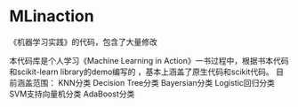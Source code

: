 MLinaction
==========

《机器学习实践》的代码，包含了大量修改

本代码库是个人学习《Machine Learning in Action》一书过程中，根据书本代码和scikit-learn library的demo编写的
，基本上涵盖了原生代码和scikit代码。
目前涵盖范围：
KNN分类
Decision Tree分类
Bayersian分类
Logistic回归分类
SVM支持向量机分类
AdaBoost分类
